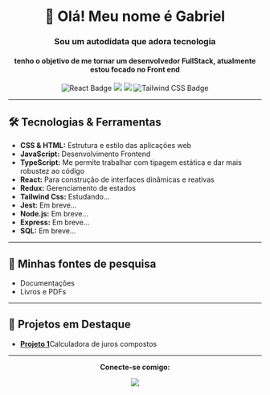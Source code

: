 <div align="center">
  <h1>👋 Olá! Meu nome é Gabriel</h1>
  <h3>Sou um autodidata que adora tecnologia</h3>
  <h4> tenho o objetivo de me tornar um desenvolvedor FullStack, atualmente estou focado no Front end </h4>
</div>

<div align="center">
  <img src="https://img.shields.io/badge/React-20232A?style=for-the-badge&logo=react&logoColor=61DAFB" alt="React Badge" />
  <img src="https://img.shields.io/badge/JavaScript-F7DF1E?style=for-the-badge&logo=javascript&logoColor=black" />
  <img src="https://img.shields.io/badge/TypeScript-3178C6?style=for-the-badge&logo=typescript&logoColor=white" />
  <img src="https://img.shields.io/badge/Tailwind_CSS-38B2AC?style=for-the-badge&logo=tailwind-css&logoColor=white" alt="Tailwind CSS Badge" />
</div>

---

## 🛠 Tecnologias & Ferramentas

<ul>
  <li><strong>CSS & HTML:</strong> Estrutura e estilo das aplicações web</li>
  <li><strong>JavaScript:</strong> Desenvolvimento Frontend</li>
  <li><strong>TypeScript:</strong> Me permite trabalhar com tipagem estática e dar mais robustez ao código</li>
  <li><strong>React:</strong> Para construção de interfaces dinâmicas e reativas</li>
  <li><strong>Redux:</strong> Gerenciamento de estados</li>
  <li><strong>Tailwind Css:</strong> Estudando... </li>
  <li><strong>Jest:</strong> Em breve...</li>
  <li><strong>Node.js:</strong> Em breve...</li>
  <li><strong>Express:</strong> Em breve...</li>
  <li><strong>SQL:</strong> Em breve...</li>
  
</ul>

---
## 🔎 Minhas fontes de pesquisa
<ul>
  <li> Documentações</li>
  <li> Livros e PDFs</li>
  
</ul>
  

---

## 🚀 Projetos em Destaque

<ul>
  <li><a href="https://github.com/seuusuario/projeto1"><strong>Projeto 1</strong></a>Calculadora de juros compostos</li>
 
</ul>

---

<div align="center">
  <p><strong>Conecte-se comigo:</strong></p>
  <a href=" https://www.linkedin.com/in/gabriel-barbosa-0a38012a1/ ">
    <img src="https://img.shields.io/badge/LinkedIn-0077B5?style=for-the-badge&logo=linkedin&logoColor=white" />
  </a>


<!---
GabrielTheDEV/GabrielTheDEV is a ✨ special ✨ repository because its `README.md` (this file) appears on your GitHub profile.
You can click the Preview link to take a look at your changes.
--->

